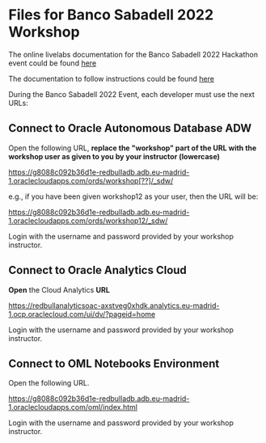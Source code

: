 # Files for Banco Sabadell 2022 Workshop

The online livelabs documentation for the Banco Sabadell 2022 Hackathon event could be found [here](https://operard.github.io/learning-library/analytics-library/redbull-multitenant/workshops/freetier/?lab=intro) 

The documentation to follow instructions could be found [here](https://github.com/operard/vidacaixa2022/blob/main/doc/vidacaixa_Learn%20Analytics%20and%20Machine%20Learning%20with%20Red%20Bull%2023-MAY-2022.pdf)

During the Banco Sabadell 2022 Event, each developer must use the next URLs: 


## Connect to Oracle Autonomous Database ADW

Open the following URL, **replace the "workshop" part of the URL with the workshop user as given to you by your instructor (lowercase)**

   https://g8088c092b36d1e-redbulladb.adb.eu-madrid-1.oraclecloudapps.com/ords/workshop[??]/_sdw/

   e.g., if you have been given workshop12 as your user, then the URL will be:

   https://g8088c092b36d1e-redbulladb.adb.eu-madrid-1.oraclecloudapps.com/ords/workshop12/_sdw/

   Login with the username and password provided by your workshop instructor.

## Connect to Oracle Analytics Cloud

**Open** the Cloud Analytics **URL** 

   https://redbullanalyticsoac-axstveg0xhdk.analytics.eu-madrid-1.ocp.oraclecloud.com/ui/dv/?pageid=home
   
   Login with the username and password provided by your workshop instructor.
   
   
## Connect to OML Notebooks Environment

Open the following URL.

   https://g8088c092b36d1e-redbulladb.adb.eu-madrid-1.oraclecloudapps.com/oml/index.html

   Login with the username and password provided by your workshop instructor.
